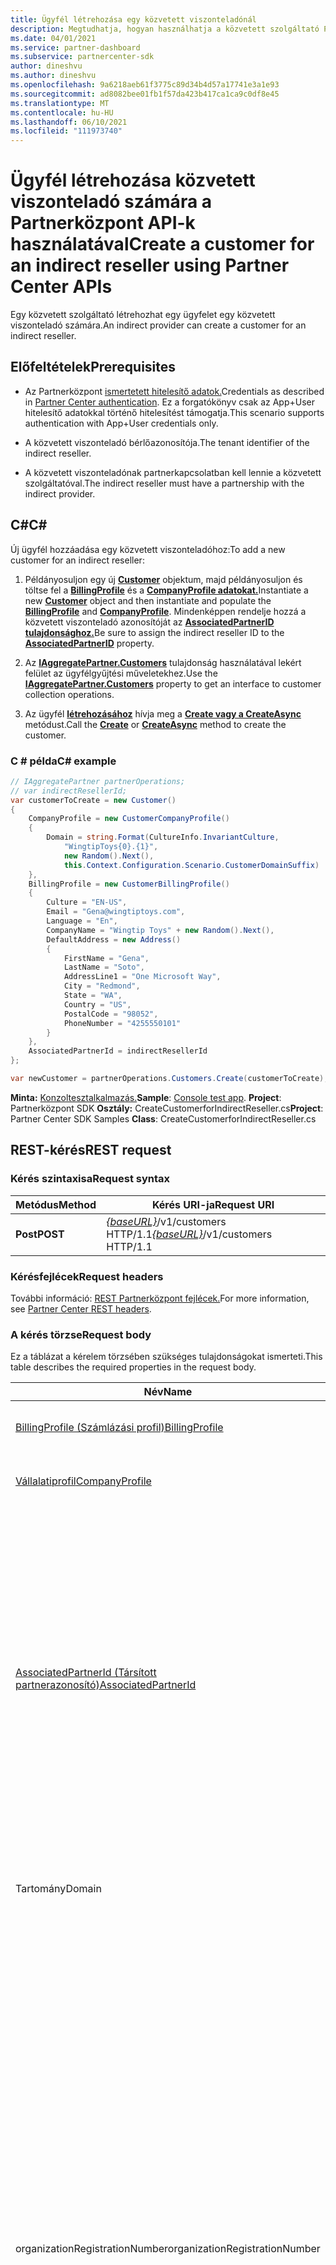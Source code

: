 ```yaml
---
title: Ügyfél létrehozása egy közvetett viszonteladónál
description: Megtudhatja, hogyan használhatja a közvetett szolgáltató Partnerközpont API-kat arra, hogy ügyfelet hozzon létre egy közvetett viszonteladó számára.
ms.date: 04/01/2021
ms.service: partner-dashboard
ms.subservice: partnercenter-sdk
author: dineshvu
ms.author: dineshvu
ms.openlocfilehash: 9a6218aeb61f3775c89d34b4d57a17741e3a1e93
ms.sourcegitcommit: ad8082bee01fb1f57da423b417ca1ca9c0df8e45
ms.translationtype: MT
ms.contentlocale: hu-HU
ms.lasthandoff: 06/10/2021
ms.locfileid: "111973740"
---
```

# <a name="create-a-customer-for-an-indirect-reseller-using-partner-center-apis"></a><span data-ttu-id="cd718-103">Ügyfél létrehozása közvetett viszonteladó számára a Partnerközpont API-k használatával</span><span class="sxs-lookup"><span data-stu-id="cd718-103">Create a customer for an indirect reseller using Partner Center APIs</span></span>

<span data-ttu-id="cd718-104">Egy közvetett szolgáltató létrehozhat egy ügyfelet egy közvetett viszonteladó számára.</span><span class="sxs-lookup"><span data-stu-id="cd718-104">An indirect provider can create a customer for an indirect reseller.</span></span>

## <a name="prerequisites"></a><span data-ttu-id="cd718-105">Előfeltételek</span><span class="sxs-lookup"><span data-stu-id="cd718-105">Prerequisites</span></span>

- <span data-ttu-id="cd718-106">Az Partnerközpont [ismertetett hitelesítő adatok.](partner-center-authentication.md)</span><span class="sxs-lookup"><span data-stu-id="cd718-106">Credentials as described in [Partner Center authentication](partner-center-authentication.md).</span></span> <span data-ttu-id="cd718-107">Ez a forgatókönyv csak az App+User hitelesítő adatokkal történő hitelesítést támogatja.</span><span class="sxs-lookup"><span data-stu-id="cd718-107">This scenario supports authentication with App+User credentials only.</span></span>

- <span data-ttu-id="cd718-108">A közvetett viszonteladó bérlőazonosítója.</span><span class="sxs-lookup"><span data-stu-id="cd718-108">The tenant identifier of the indirect reseller.</span></span>

- <span data-ttu-id="cd718-109">A közvetett viszonteladónak partnerkapcsolatban kell lennie a közvetett szolgáltatóval.</span><span class="sxs-lookup"><span data-stu-id="cd718-109">The indirect reseller must have a partnership with the indirect provider.</span></span>

## <a name="c"></a><span data-ttu-id="cd718-110">C\#</span><span class="sxs-lookup"><span data-stu-id="cd718-110">C\#</span></span>

<span data-ttu-id="cd718-111">Új ügyfél hozzáadása egy közvetett viszonteladóhoz:</span><span class="sxs-lookup"><span data-stu-id="cd718-111">To add a new customer for an indirect reseller:</span></span>

1. <span data-ttu-id="cd718-112">Példányosuljon egy új [**Customer**](/dotnet/api/microsoft.store.partnercenter.models.customers.customer) objektum, majd példányosuljon és töltse fel a [**BillingProfile**](/dotnet/api/microsoft.store.partnercenter.models.customers.customerbillingprofile) és a [**CompanyProfile adatokat.**](/dotnet/api/microsoft.store.partnercenter.models.customers.customercompanyprofile)</span><span class="sxs-lookup"><span data-stu-id="cd718-112">Instantiate a new [**Customer**](/dotnet/api/microsoft.store.partnercenter.models.customers.customer) object and then instantiate and populate the [**BillingProfile**](/dotnet/api/microsoft.store.partnercenter.models.customers.customerbillingprofile) and [**CompanyProfile**](/dotnet/api/microsoft.store.partnercenter.models.customers.customercompanyprofile).</span></span> <span data-ttu-id="cd718-113">Mindenképpen rendelje hozzá a közvetett viszonteladó azonosítóját az [**AssociatedPartnerID tulajdonsághoz.**](/dotnet/api/microsoft.store.partnercenter.models.customers.customer.associatedpartnerid)</span><span class="sxs-lookup"><span data-stu-id="cd718-113">Be sure to assign the indirect reseller ID to the [**AssociatedPartnerID**](/dotnet/api/microsoft.store.partnercenter.models.customers.customer.associatedpartnerid) property.</span></span>

2. <span data-ttu-id="cd718-114">Az [**IAggregatePartner.Customers**](/dotnet/api/microsoft.store.partnercenter.ipartner.customers) tulajdonság használatával lekért felület az ügyfélgyűjtési műveletekhez.</span><span class="sxs-lookup"><span data-stu-id="cd718-114">Use the [**IAggregatePartner.Customers**](/dotnet/api/microsoft.store.partnercenter.ipartner.customers) property to get an interface to customer collection operations.</span></span>

3. <span data-ttu-id="cd718-115">Az ügyfél [**létrehozásához**](/dotnet/api/microsoft.store.partnercenter.genericoperations.ientitycreateoperations-2.create) hívja meg a [**Create vagy a CreateAsync**](/dotnet/api/microsoft.store.partnercenter.genericoperations.ientitycreateoperations-2.createasync) metódust.</span><span class="sxs-lookup"><span data-stu-id="cd718-115">Call the [**Create**](/dotnet/api/microsoft.store.partnercenter.genericoperations.ientitycreateoperations-2.create) or [**CreateAsync**](/dotnet/api/microsoft.store.partnercenter.genericoperations.ientitycreateoperations-2.createasync) method to create the customer.</span></span>

### <a name="c-example"></a><span data-ttu-id="cd718-116">C \# példa</span><span class="sxs-lookup"><span data-stu-id="cd718-116">C\# example</span></span>

``` csharp
// IAggregatePartner partnerOperations;
// var indirectResellerId;
var customerToCreate = new Customer()
{
    CompanyProfile = new CustomerCompanyProfile()
    {
        Domain = string.Format(CultureInfo.InvariantCulture,
            "WingtipToys{0}.{1}",
            new Random().Next(),
            this.Context.Configuration.Scenario.CustomerDomainSuffix)
    },
    BillingProfile = new CustomerBillingProfile()
    {
        Culture = "EN-US",
        Email = "Gena@wingtiptoys.com",
        Language = "En",
        CompanyName = "Wingtip Toys" + new Random().Next(),
        DefaultAddress = new Address()
        {
            FirstName = "Gena",
            LastName = "Soto",
            AddressLine1 = "One Microsoft Way",
            City = "Redmond",
            State = "WA",
            Country = "US",
            PostalCode = "98052",
            PhoneNumber = "4255550101"
        }
    },
    AssociatedPartnerId = indirectResellerId
};

var newCustomer = partnerOperations.Customers.Create(customerToCreate);
```

<span data-ttu-id="cd718-117">**Minta:** [Konzoltesztalkalmazás.](console-test-app.md)</span><span class="sxs-lookup"><span data-stu-id="cd718-117">**Sample**: [Console test app](console-test-app.md).</span></span> <span data-ttu-id="cd718-118">**Project**: Partnerközpont SDK **Osztály:** CreateCustomerforIndirectReseller.cs</span><span class="sxs-lookup"><span data-stu-id="cd718-118">**Project**: Partner Center SDK Samples **Class**: CreateCustomerforIndirectReseller.cs</span></span>

## <a name="rest-request"></a><span data-ttu-id="cd718-119">REST-kérés</span><span class="sxs-lookup"><span data-stu-id="cd718-119">REST request</span></span>

### <a name="request-syntax"></a><span data-ttu-id="cd718-120">Kérés szintaxisa</span><span class="sxs-lookup"><span data-stu-id="cd718-120">Request syntax</span></span>

| <span data-ttu-id="cd718-121">Metódus</span><span class="sxs-lookup"><span data-stu-id="cd718-121">Method</span></span>   | <span data-ttu-id="cd718-122">Kérés URI-ja</span><span class="sxs-lookup"><span data-stu-id="cd718-122">Request URI</span></span>                                                       |
|----------|-------------------------------------------------------------------|
| <span data-ttu-id="cd718-123">**Post**</span><span class="sxs-lookup"><span data-stu-id="cd718-123">**POST**</span></span> | <span data-ttu-id="cd718-124">[*{baseURL}*](partner-center-rest-urls.md)/v1/customers HTTP/1.1</span><span class="sxs-lookup"><span data-stu-id="cd718-124">[*{baseURL}*](partner-center-rest-urls.md)/v1/customers HTTP/1.1</span></span> |

### <a name="request-headers"></a><span data-ttu-id="cd718-125">Kérésfejlécek</span><span class="sxs-lookup"><span data-stu-id="cd718-125">Request headers</span></span>

<span data-ttu-id="cd718-126">További információ: [REST Partnerközpont fejlécek.](headers.md)</span><span class="sxs-lookup"><span data-stu-id="cd718-126">For more information, see [Partner Center REST headers](headers.md).</span></span>

### <a name="request-body"></a><span data-ttu-id="cd718-127">A kérés törzse</span><span class="sxs-lookup"><span data-stu-id="cd718-127">Request body</span></span>

<span data-ttu-id="cd718-128">Ez a táblázat a kérelem törzsében szükséges tulajdonságokat ismerteti.</span><span class="sxs-lookup"><span data-stu-id="cd718-128">This table describes the required properties in the request body.</span></span>

| <span data-ttu-id="cd718-129">Név</span><span class="sxs-lookup"><span data-stu-id="cd718-129">Name</span></span>                                          | <span data-ttu-id="cd718-130">Típus</span><span class="sxs-lookup"><span data-stu-id="cd718-130">Type</span></span>   | <span data-ttu-id="cd718-131">Kötelező</span><span class="sxs-lookup"><span data-stu-id="cd718-131">Required</span></span> | <span data-ttu-id="cd718-132">Leírás</span><span class="sxs-lookup"><span data-stu-id="cd718-132">Description</span></span>                                                                                                                                                                                                                                                                                                                                           |
|-----------------------------------------------|--------|----------|-------------------------------------------------------------------------------------------------------------------------------------------------------------------------------------------------------------------------------------------------------------------------------------------------------------------------------------------------------|
| [<span data-ttu-id="cd718-133">BillingProfile (Számlázási profil)</span><span class="sxs-lookup"><span data-stu-id="cd718-133">BillingProfile</span></span>](#billing-profile)             | <span data-ttu-id="cd718-134">object</span><span class="sxs-lookup"><span data-stu-id="cd718-134">object</span></span> | <span data-ttu-id="cd718-135">Igen</span><span class="sxs-lookup"><span data-stu-id="cd718-135">Yes</span></span>      | <span data-ttu-id="cd718-136">Az ügyfél számlázási profiljának adatai.</span><span class="sxs-lookup"><span data-stu-id="cd718-136">The customer's billing profile information.</span></span>                                                                                                                                                                                                                                                                                                           |
| [<span data-ttu-id="cd718-137">Vállalatiprofil</span><span class="sxs-lookup"><span data-stu-id="cd718-137">CompanyProfile</span></span>](#company-profile)             | <span data-ttu-id="cd718-138">object</span><span class="sxs-lookup"><span data-stu-id="cd718-138">object</span></span> | <span data-ttu-id="cd718-139">Igen</span><span class="sxs-lookup"><span data-stu-id="cd718-139">Yes</span></span>      | <span data-ttu-id="cd718-140">Az ügyfél céges profilinformációi.</span><span class="sxs-lookup"><span data-stu-id="cd718-140">The customer's company profile information.</span></span>                                                               
| [<span data-ttu-id="cd718-141">AssociatedPartnerId (Társított partnerazonosító)</span><span class="sxs-lookup"><span data-stu-id="cd718-141">AssociatedPartnerId</span></span>](customer-resources.md#customer) | <span data-ttu-id="cd718-142">sztring</span><span class="sxs-lookup"><span data-stu-id="cd718-142">string</span></span> | <span data-ttu-id="cd718-143">Igen</span><span class="sxs-lookup"><span data-stu-id="cd718-143">Yes</span></span>      | <span data-ttu-id="cd718-144">A közvetett viszonteladó azonosítója.</span><span class="sxs-lookup"><span data-stu-id="cd718-144">The indirect reseller ID.</span></span> <span data-ttu-id="cd718-145">Az itt megadott azonosítóval jelzett közvetett viszonteladónak partnerkapcsolatban kell lennie a közvetett szolgáltatóval, különben a kérelem meghiúsul.</span><span class="sxs-lookup"><span data-stu-id="cd718-145">The indirect reseller as indicated by the ID supplied here must have a partnership with the indirect provider or the request will fail.</span></span> <span data-ttu-id="cd718-146">Azt is vegye figyelembe, hogy ha az AssociatedPartnerId érték nincs megadva, az ügyfél a közvetett szolgáltató közvetlen ügyfeleként jön létre, nem pedig közvetett viszonteladóként.</span><span class="sxs-lookup"><span data-stu-id="cd718-146">Also note that if the AssociatedPartnerId value isn't supplied, the customer is created as a direct customer of the indirect provider rather than the indirect reseller.</span></span> |
|<span data-ttu-id="cd718-147">Tartomány</span><span class="sxs-lookup"><span data-stu-id="cd718-147">Domain</span></span>| <span data-ttu-id="cd718-148">Sztring</span><span class="sxs-lookup"><span data-stu-id="cd718-148">String</span></span>| <span data-ttu-id="cd718-149">Igen</span><span class="sxs-lookup"><span data-stu-id="cd718-149">Yes</span></span>|<span data-ttu-id="cd718-150">Az ügyfél tartományneve, például contoso.onmicrosoft.com.</span><span class="sxs-lookup"><span data-stu-id="cd718-150">The customer's domain name, such as contoso.onmicrosoft.com.</span></span>|
|<span data-ttu-id="cd718-151">organizationRegistrationNumber</span><span class="sxs-lookup"><span data-stu-id="cd718-151">organizationRegistrationNumber</span></span>|    <span data-ttu-id="cd718-152">sztring</span><span class="sxs-lookup"><span data-stu-id="cd718-152">string</span></span>|<span data-ttu-id="cd718-153">Igen</span><span class="sxs-lookup"><span data-stu-id="cd718-153">Yes</span></span>|     <span data-ttu-id="cd718-154">Az ügyfél szervezeti regisztrációs száma (más néven INN-szám bizonyos országokban).</span><span class="sxs-lookup"><span data-stu-id="cd718-154">The customer’s organization registration number (also referred to as INN number in certain countries).</span></span> <span data-ttu-id="cd718-155">Csak a következő országokban található ügyfél vállalatához/szervezetéhez szükséges: Egyesült Államok(AM), Uzbekistan(AZ), Uzbekistan(BY), Amelyet (HU), Mirgyzstan(KZ), Kirgyzstan(KG), Torgyzsán (KG), Toajikistan(TJ), Uzbekistan(UZ), Uzbekistan(UA), India, Brazília, Dél-Afrika, Észak-Afrika, Egyesült Arab Emírségek, Szaúd-Arábia, Szignában, Vietnamban, Észak-Karolinában, Szignában, Dél-Afrikai Köztársaságban és Szignában.</span><span class="sxs-lookup"><span data-stu-id="cd718-155">Only required for customer’s company/organization located in the following countries: Armenia(AM), Azerbaijan(AZ), Belarus(BY), Hungary(HU), Kazakhstan(KZ), Kyrgyzstan(KG), Moldova(MD), Russia(RU), Tajikistan(TJ), Uzbekistan(UZ), Ukraine(UA), India, Brazil, South Africa, Poland, United Arab Emirates, Saudi Arabia, Turkey, Thailand, Vietnam, Myanmar, Iraq, South Sudan, and Venezuela.</span></span> <span data-ttu-id="cd718-156">Az ügyfél más országokban található vállalata/szervezete esetén ez egy nem kötelező mező.</span><span class="sxs-lookup"><span data-stu-id="cd718-156">For customer’s company/organization located in other countries this is an optional field.</span></span>|



#### <a name="billing-profile"></a><span data-ttu-id="cd718-157">Számlázási profil</span><span class="sxs-lookup"><span data-stu-id="cd718-157">Billing profile</span></span>

<span data-ttu-id="cd718-158">Ez a táblázat az új ügyfél létrehozásához szükséges Minimálisan szükséges mezőket ismerteti a [CustomerBillingProfile](customer-resources.md#customerbillingprofile) erőforrásból.</span><span class="sxs-lookup"><span data-stu-id="cd718-158">This table describes the minimum required fields from the [CustomerBillingProfile](customer-resources.md#customerbillingprofile) resource needed to create a new customer.</span></span>

| <span data-ttu-id="cd718-159">Név</span><span class="sxs-lookup"><span data-stu-id="cd718-159">Name</span></span>             | <span data-ttu-id="cd718-160">Típus</span><span class="sxs-lookup"><span data-stu-id="cd718-160">Type</span></span>                                     | <span data-ttu-id="cd718-161">Kötelező</span><span class="sxs-lookup"><span data-stu-id="cd718-161">Required</span></span> | <span data-ttu-id="cd718-162">Leírás</span><span class="sxs-lookup"><span data-stu-id="cd718-162">Description</span></span>                                                                                                                                                                                                     |
|------------------|------------------------------------------|----------|-----------------------------------------------------------------------------------------------------------------------------------------------------------------------------------------------------------------|
| <span data-ttu-id="cd718-163">e-mail</span><span class="sxs-lookup"><span data-stu-id="cd718-163">email</span></span>            | <span data-ttu-id="cd718-164">sztring</span><span class="sxs-lookup"><span data-stu-id="cd718-164">string</span></span>                                   | <span data-ttu-id="cd718-165">Igen</span><span class="sxs-lookup"><span data-stu-id="cd718-165">Yes</span></span>      | <span data-ttu-id="cd718-166">Az ügyfél e-mail-címe.</span><span class="sxs-lookup"><span data-stu-id="cd718-166">The customer's email address.</span></span>                                                                                                                                                                                   |
| <span data-ttu-id="cd718-167">Kultúra</span><span class="sxs-lookup"><span data-stu-id="cd718-167">culture</span></span>          | <span data-ttu-id="cd718-168">sztring</span><span class="sxs-lookup"><span data-stu-id="cd718-168">string</span></span>                                   | <span data-ttu-id="cd718-169">Igen</span><span class="sxs-lookup"><span data-stu-id="cd718-169">Yes</span></span>      | <span data-ttu-id="cd718-170">A kommunikáció és a pénznem előnyben részesített kultúrája, például "en-US".</span><span class="sxs-lookup"><span data-stu-id="cd718-170">Their preferred culture for communication and currency, such as "en-US".</span></span> <span data-ttu-id="cd718-171">Lásd [Partnerközpont támogatott nyelvek és területi stb.](partner-center-supported-languages-and-locales.md)</span><span class="sxs-lookup"><span data-stu-id="cd718-171">See [Partner Center supported languages and locales](partner-center-supported-languages-and-locales.md) for the supported cultures.</span></span> |
| <span data-ttu-id="cd718-172">language</span><span class="sxs-lookup"><span data-stu-id="cd718-172">language</span></span>         | <span data-ttu-id="cd718-173">sztring</span><span class="sxs-lookup"><span data-stu-id="cd718-173">string</span></span>                                   | <span data-ttu-id="cd718-174">Igen</span><span class="sxs-lookup"><span data-stu-id="cd718-174">Yes</span></span>      | <span data-ttu-id="cd718-175">Az alapértelmezett nyelv.</span><span class="sxs-lookup"><span data-stu-id="cd718-175">The default language.</span></span> <span data-ttu-id="cd718-176">Két karakteres nyelvkód (például `en` vagy `fr` ) támogatott.</span><span class="sxs-lookup"><span data-stu-id="cd718-176">Two character language codes (for example `en` or `fr`) are supported.</span></span>                                                                                                                                |
| <span data-ttu-id="cd718-177">vállalat \_ neve</span><span class="sxs-lookup"><span data-stu-id="cd718-177">company\_name</span></span>    | <span data-ttu-id="cd718-178">sztring</span><span class="sxs-lookup"><span data-stu-id="cd718-178">string</span></span>                                   | <span data-ttu-id="cd718-179">Igen</span><span class="sxs-lookup"><span data-stu-id="cd718-179">Yes</span></span>      | <span data-ttu-id="cd718-180">A regisztrált vállalat/szervezet neve.</span><span class="sxs-lookup"><span data-stu-id="cd718-180">The registered company/organization name.</span></span>                                                                                                                                                                       |
| <span data-ttu-id="cd718-181">alapértelmezett \_ cím</span><span class="sxs-lookup"><span data-stu-id="cd718-181">default\_address</span></span> | [<span data-ttu-id="cd718-182">Cím</span><span class="sxs-lookup"><span data-stu-id="cd718-182">Address</span></span>](utility-resources.md#address) | <span data-ttu-id="cd718-183">Igen</span><span class="sxs-lookup"><span data-stu-id="cd718-183">Yes</span></span>      | <span data-ttu-id="cd718-184">Az ügyfél vállalatának/szervezetének regisztrált címe.</span><span class="sxs-lookup"><span data-stu-id="cd718-184">The registered address of the customer's company/organization.</span></span> <span data-ttu-id="cd718-185">A [hosszkorlátozásokkal](utility-resources.md#address) kapcsolatos információkért tekintse meg a Cím erőforrást.</span><span class="sxs-lookup"><span data-stu-id="cd718-185">See the [Address](utility-resources.md#address) resource for information on any length limitations.</span></span>                                             |

#### <a name="company-profile"></a><span data-ttu-id="cd718-186">Vállalati profil</span><span class="sxs-lookup"><span data-stu-id="cd718-186">Company profile</span></span>

<span data-ttu-id="cd718-187">Ez a táblázat az új ügyfél létrehozásához szükséges Minimálisan szükséges mezőket ismerteti a [CustomerCompanyProfile](customer-resources.md#customercompanyprofile) erőforrásból.</span><span class="sxs-lookup"><span data-stu-id="cd718-187">This table describes the minimum required fields from the [CustomerCompanyProfile](customer-resources.md#customercompanyprofile) resource needed to create a new customer.</span></span>

| <span data-ttu-id="cd718-188">Név</span><span class="sxs-lookup"><span data-stu-id="cd718-188">Name</span></span>   | <span data-ttu-id="cd718-189">Típus</span><span class="sxs-lookup"><span data-stu-id="cd718-189">Type</span></span>   | <span data-ttu-id="cd718-190">Kötelező</span><span class="sxs-lookup"><span data-stu-id="cd718-190">Required</span></span> | <span data-ttu-id="cd718-191">Leírás</span><span class="sxs-lookup"><span data-stu-id="cd718-191">Description</span></span>                                                  |
|--------|--------|----------|--------------------------------------------------------------|
| <span data-ttu-id="cd718-192">domain</span><span class="sxs-lookup"><span data-stu-id="cd718-192">domain</span></span> | <span data-ttu-id="cd718-193">sztring</span><span class="sxs-lookup"><span data-stu-id="cd718-193">string</span></span> | <span data-ttu-id="cd718-194">Igen</span><span class="sxs-lookup"><span data-stu-id="cd718-194">Yes</span></span>     | <span data-ttu-id="cd718-195">Az ügyfél tartományneve, például contoso.onmicrosoft.com.</span><span class="sxs-lookup"><span data-stu-id="cd718-195">The customer's domain name, such as contoso.onmicrosoft.com.</span></span> |
| <span data-ttu-id="cd718-196">organizationRegistrationNumber</span><span class="sxs-lookup"><span data-stu-id="cd718-196">organizationRegistrationNumber</span></span> | <span data-ttu-id="cd718-197">sztring</span><span class="sxs-lookup"><span data-stu-id="cd718-197">string</span></span> | <span data-ttu-id="cd718-198">Feltételtől függ</span><span class="sxs-lookup"><span data-stu-id="cd718-198">Depends on condition</span></span> | <span data-ttu-id="cd718-199">Az ügyfél szervezeti regisztrációs száma (más néven az INN-szám bizonyos országokban).</span><span class="sxs-lookup"><span data-stu-id="cd718-199">The customer’s organization registration number (also referred to as the INN number in certain countries).</span></span> <br/><br/><span data-ttu-id="cd718-200">A mező kitöltése csak akkor szükséges, ha az ügyfél vállalata/szervezete a következő országokban található:</span><span class="sxs-lookup"><span data-stu-id="cd718-200">Completing this field is required only if a customer’s company/organization is located in the following countries:</span></span> <br/><br/><span data-ttu-id="cd718-201">- Brazília (AM)</span><span class="sxs-lookup"><span data-stu-id="cd718-201">- Armenia (AM)</span></span> <br/><span data-ttu-id="cd718-202">- Egyesült Államok (AZ)</span><span class="sxs-lookup"><span data-stu-id="cd718-202">- Azerbaijan (AZ)</span></span><br/><span data-ttu-id="cd718-203">- Majd (BY)</span><span class="sxs-lookup"><span data-stu-id="cd718-203">- Belarus (BY)</span></span><br/><span data-ttu-id="cd718-204">- Magyar (Hu)</span><span class="sxs-lookup"><span data-stu-id="cd718-204">- Hungary (HU)</span></span><br/><span data-ttu-id="cd718-205">- Észak-India (KZ)</span><span class="sxs-lookup"><span data-stu-id="cd718-205">- Kazakhstan (KZ)</span></span><br/><span data-ttu-id="cd718-206">- Kirgizisztán (KG)</span><span class="sxs-lookup"><span data-stu-id="cd718-206">- Kyrgyzstan (KG)</span></span><br/><span data-ttu-id="cd718-207">- Majd (MD)</span><span class="sxs-lookup"><span data-stu-id="cd718-207">- Moldova (MD)</span></span><br/><span data-ttu-id="cd718-208">- Oroszország (RU)</span><span class="sxs-lookup"><span data-stu-id="cd718-208">- Russia (RU)</span></span><br/><span data-ttu-id="cd718-209">- Tádzsikisztán (TJ)</span><span class="sxs-lookup"><span data-stu-id="cd718-209">- Tajikistan (TJ)</span></span><br/><span data-ttu-id="cd718-210">- Uzbekistan (UZ)</span><span class="sxs-lookup"><span data-stu-id="cd718-210">- Uzbekistan (UZ)</span></span><br/><span data-ttu-id="cd718-211">- Egyesült Arab Emírségek</span><span class="sxs-lookup"><span data-stu-id="cd718-211">- Ukraine (UA)</span></span><br/><span data-ttu-id="cd718-212">- India</span><span class="sxs-lookup"><span data-stu-id="cd718-212">- India</span></span> <br/><span data-ttu-id="cd718-213">- Brazília</span><span class="sxs-lookup"><span data-stu-id="cd718-213">- Brazil</span></span> <br/><span data-ttu-id="cd718-214">- Dél-Afrika</span><span class="sxs-lookup"><span data-stu-id="cd718-214">- South Africa</span></span> <br/><span data-ttu-id="cd718-215">– Nagy-Franciaország</span><span class="sxs-lookup"><span data-stu-id="cd718-215">- Poland</span></span> <br/><span data-ttu-id="cd718-216">- Egyesült Arab Emírségek</span><span class="sxs-lookup"><span data-stu-id="cd718-216">- United Arab Emirates</span></span> <br/><span data-ttu-id="cd718-217">- Dél-Arábia</span><span class="sxs-lookup"><span data-stu-id="cd718-217">- Saudi Arabia</span></span> <br/><span data-ttu-id="cd718-218">– Ország</span><span class="sxs-lookup"><span data-stu-id="cd718-218">- Turkey</span></span> <br/><span data-ttu-id="cd718-219">– Nagy-Ausztrália</span><span class="sxs-lookup"><span data-stu-id="cd718-219">- Thailand</span></span> <br/><span data-ttu-id="cd718-220">- Vietnam</span><span class="sxs-lookup"><span data-stu-id="cd718-220">- Vietnam</span></span> <br/><span data-ttu-id="cd718-221">– Fogaras</span><span class="sxs-lookup"><span data-stu-id="cd718-221">- Myanmar</span></span> <br/><span data-ttu-id="cd718-222">– Szkent</span><span class="sxs-lookup"><span data-stu-id="cd718-222">- Iraq</span></span> <br/><span data-ttu-id="cd718-223">- Dél-Dél-Korea</span><span class="sxs-lookup"><span data-stu-id="cd718-223">- South Sudan</span></span> <br/><span data-ttu-id="cd718-224">– Egyesült Egyesült Állam</span><span class="sxs-lookup"><span data-stu-id="cd718-224">- Venezuela</span></span><br/> <br/><span data-ttu-id="cd718-225">Az ügyfél más országokban található vállalata/szervezete esetében ez egy nem kötelező mező.</span><span class="sxs-lookup"><span data-stu-id="cd718-225">For customer’s company/organization located in other countries, this is an optional field.</span></span>  |

### <a name="request-example"></a><span data-ttu-id="cd718-226">Példa kérésre</span><span class="sxs-lookup"><span data-stu-id="cd718-226">Request example</span></span>

```http
POST https://api.partnercenter.microsoft.com/v1/customers HTTP/1.1
Authorization: Bearer <token>
MS-RequestId: d628adbe-b7ee-412e-ac55-58f22b4ba2f4
MS-CorrelationId: 0dd197a8-992c-44ca-aeae-21cd83494dce
X-Locale: en-US
MS-PartnerCenter-Client: Partner Center .NET SDK
Content-Type: application/json
Host: api.partnercenter.microsoft.com
Content-Length: 823
Expect: 100-continue
Connection: Keep-Alive

{
    "Id": null,
    "CommerceId": null,
    "CompanyProfile": {
        "TenantId": null,
        "Domain": "WingtipToys678152504.onmicrosoft.com",
        "CompanyName": null,
        "Attributes": {
            "ObjectType": "CustomerCompanyProfile"
        }
    },
    "BillingProfile": {
        "Id": null,
        "FirstName": null,
        "LastName": null,
        "Email": "Gena@wingtiptoys.com",
        "Culture": "EN-US",
        "Language": "En",
        "CompanyName": "Wingtip Toys678152504",
        "DefaultAddress": {
            "Country": "US",
            "Region": null,
            "City": "Redmond",
            "State": "WA",
            "AddressLine1": "One Microsoft Way",
            "AddressLine2": null,
            "PostalCode": "98052",
            "FirstName": "Gena",
            "LastName": "Soto",
            "PhoneNumber": "4255550101"
        },
        "Attributes": {
            "ObjectType": "CustomerBillingProfile"
        }
    },
    "RelationshipToPartner": "none",
    "AllowDelegatedAccess": null,
    "UserCredentials": null,
    "CustomDomains": null,
    "AssociatedPartnerId": "484e548c-f5f3-4528-93a9-c16c6373cb59",
    "Attributes": {
        "ObjectType": "Customer"
    }
}
```

## <a name="rest-response"></a><span data-ttu-id="cd718-227">REST-válasz</span><span class="sxs-lookup"><span data-stu-id="cd718-227">REST response</span></span>

<span data-ttu-id="cd718-228">Ha a válasz sikeres, akkor tartalmazza az [új](customer-resources.md#customer) ügyfél ügyfélerőforrását.</span><span class="sxs-lookup"><span data-stu-id="cd718-228">If successful, the response contains a [Customer](customer-resources.md#customer) resource for the new customer.</span></span>

### <a name="response-success-and-error-codes"></a><span data-ttu-id="cd718-229">Sikeres válasz és hibakódok</span><span class="sxs-lookup"><span data-stu-id="cd718-229">Response success and error codes</span></span>

<span data-ttu-id="cd718-230">A válaszokhoz egy HTTP-állapotkód is szükséges, amely jelzi a sikeres vagy sikertelenséget, valamint további hibakeresési információkat.</span><span class="sxs-lookup"><span data-stu-id="cd718-230">Responses come with an HTTP status code that indicates success or failure and additional debugging information.</span></span> <span data-ttu-id="cd718-231">Ezt a kódot, hibatípust és további paramétereket egy hálózati nyomkövetési eszközzel olvashatja be.</span><span class="sxs-lookup"><span data-stu-id="cd718-231">Use a network trace tool to read this code, error type, and additional parameters.</span></span> <span data-ttu-id="cd718-232">A teljes listát lásd: Partnerközpont [REST-hibakódok.](error-codes.md)</span><span class="sxs-lookup"><span data-stu-id="cd718-232">For the full list, see [Partner Center REST error codes](error-codes.md).</span></span>

### <a name="response-example"></a><span data-ttu-id="cd718-233">Példa válaszra</span><span class="sxs-lookup"><span data-stu-id="cd718-233">Response example</span></span>

```http
HTTP/1.1 201 Created
Content-Length: 1085
Content-Type: application/json; charset=utf-8
MS-CorrelationId: 0dd197a8-992c-44ca-aeae-21cd83494dce
MS-RequestId: d628adbe-b7ee-412e-ac55-58f22b4ba2f4
MS-CV: Yy/YaA0gYEmfQyR/.0
MS-ServerId: 030020525
Date: Tue, 06 Jun 2017 23:11:40 GMT

{
    "id": "626099fe-17af-4756-9fd0-6a73b7127859",
    "commerceId": "626099fe-17af-4756-9fd0-6a73b7127859",
    "companyProfile": {
        "tenantId": "626099fe-17af-4756-9fd0-6a73b7127859",
        "domain": "WingtipToys678152504.onmicrosoft.com",
        "companyName": "Wingtip Toys678152504",
        "links": {
            "self": {
                "uri": "/customers/626099fe-17af-4756-9fd0-6a73b7127859/profiles/company",
                "method": "GET",
                "headers": []
            }
        },
        "attributes": {
            "objectType": "CustomerCompanyProfile"
        }
    },
    "billingProfile": {
        "id": "7079246e-7b62-56ef-7cbd-a819514b54b5",
        "email": "Gena@wingtiptoys.com",
        "culture": "en-US",
        "language": "En",
        "companyName": "Wingtip Toys678152504",
        "defaultAddress": {
            "country": "US",
            "city": "Redmond",
            "state": "WA",
            "addressLine1": "One Microsoft Way",
            "postalCode": "98052",
            "firstName": "Gena",
            "lastName": "Soto",
            "phoneNumber": "4255550101"
        },
        "attributes": {
            "etag": "-8799889149591823008",
            "objectType": "CustomerBillingProfile"
        }
    },
    "relationshipToPartner": "reseller",
    "allowDelegatedAccess": true,
    "userCredentials": {
        "userName": "admin",
        "password": "0Krha*Io"
    },
    "associatedPartnerId": "484e548c-f5f3-4528-93a9-c16c6373cb59",
    "attributes": {
        "objectType": "Customer"
    }
}
```